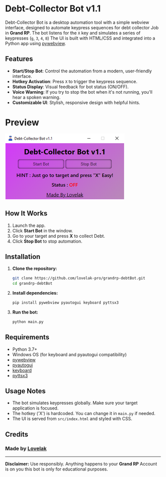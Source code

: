 # Debt-Collector Bot v1.1

Debt-Collector Bot is a desktop automation tool with a simple webview interface, designed to automate keypress sequences for debt collector Job in **Grand RP**. The bot listens for the `X` key and simulates a series of keypresses (`g`, `3`, `4`, `8`) The UI is built with HTML/CSS and integrated into a Python app using [pywebview](https://pywebview.flowrl.com/).

## Features

- **Start/Stop Bot**: Control the automation from a modern, user-friendly interface.
- **Hotkey Activation**: Press `X` to trigger the keypress sequence.
- **Status Display**: Visual feedback for bot status (ON/OFF).
- **Voice Warning**: If you try to stop the bot when it's not running, you'll hear a spoken warning.
- **Customizable UI**: Stylish, responsive design with helpful hints.

# Preview

![image](src/preview_v1.1.png)

## How It Works

1. Launch the app.
2. Click **Start Bot** in the window.
3. Go to your target and press **X** to collect Debt.
4. Click **Stop Bot** to stop automation.

## Installation

1. **Clone the repository:**
   ```sh
   git clone https://github.com/lovelak-pro/grandrp-debtBot.git
   cd grandrp-debtBot
   ```
2. **Install dependencies:**
   ```sh
   pip install pywebview pyautogui keyboard pyttsx3
   ```
3. **Run the bot:**
   ```sh
   python main.py
   ```

## Requirements

- Python 3.7+
- Windows OS (for keyboard and pyautogui compatibility)
- [pywebview](https://pywebview.flowrl.com/)
- [pyautogui](https://pyautogui.readthedocs.io/en/latest/)
- [keyboard](https://github.com/boppreh/keyboard)
- [pyttsx3](https://pyttsx3.readthedocs.io/en/latest/)

## Usage Notes

- The bot simulates keypresses globally. Make sure your target application is focused.
- The hotkey ('X') is hardcoded. You can change it in `main.py` if needed.
- The UI is served from `src/index.html` and styled with CSS.

## Credits

### Made by [Lovelak](https://lovelak.rf.gd)

---

**Disclaimer:** Use responsibly. Anything happens to your **Grand RP** Account is on you this bot is only for educational purposes.
